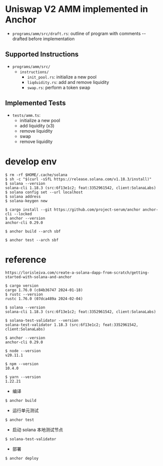 # Uniswap V2 AMM implemented in Anchor

- `programs/amm/src/draft.rs`: outline of program with comments -- drafted before implementation

## Supported Instructions

- `programs/amm/src/`
    - `instructions/`
        - `init_pool.rs`: initialize a new pool
        - `liqduidity.rs`: add and remove liquidity
        - `swap.rs`: perform a token swap

## Implemented Tests

- `tests/amm.ts`:
    - initialize a new pool
    - add liquidity (x3)
    - remove liquidity
    - swap
    - remove liquidity

# develop env

```
$ rm -rf $HOME/.cache/solana
$ sh -c "$(curl -sSfL https://release.solana.com/v1.18.3/install)"
$ solana --version
solana-cli 1.18.3 (src:6f13e1c2; feat:3352961542, client:SolanaLabs)
$ solana config set --url localhost
$ solana address
$ solana-keygen new
```

```
$ cargo install --git https://github.com/project-serum/anchor anchor-cli --locked 
$ anchor --version
anchor-cli 0.29.0
```

```
$ anchor build --arch sbf
```

```
$ anchor test --arch sbf
```

# reference

```
https://lorisleiva.com/create-a-solana-dapp-from-scratch/getting-started-with-solana-and-anchor 
```





```shell
$ cargo version
cargo 1.76.0 (c84b36747 2024-01-18)
$ rustc --version
rustc 1.76.0 (07dca489a 2024-02-04)
```

```shell
$ solana --version
solana-cli 1.18.3 (src:6f13e1c2; feat:3352961542, client:SolanaLabs)
```

```shell
$ solana-test-validator --version
solana-test-validator 1.18.3 (src:6f13e1c2; feat:3352961542, client:SolanaLabs)
```

```shell
$ anchor --version   
anchor-cli 0.29.0
```

```shell
$ node --version
v20.11.1
```

```shell
$ npm --version
10.4.0
```

```shell
$ yarn --version
1.22.21
```

* 编译

```shell
$ anchor build
```

* 运行单元测试

```shell
$ anchor test
```

* 启动 solana 本地测试节点

```shell
$ solana-test-validator
```

* 部署

```shell
$ anchor deploy
```


